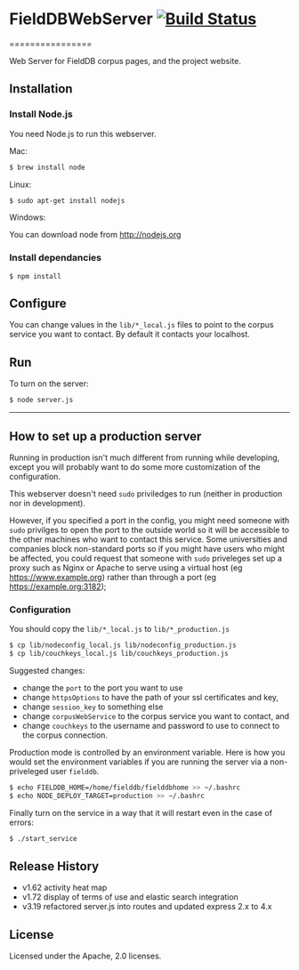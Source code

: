 # FieldDBWebServer [![Build Status](https://secure.travis-ci.org/FieldDB/FieldDBWebServer.png?branch=master)](http://travis-ci.org/FieldDB/FieldDBWebServer)
================

Web Server for FieldDB corpus pages, and the project website.

## Installation

### Install Node.js

You need Node.js to run this webserver.

Mac:

```bash
$ brew install node
```

Linux: 

```bash
$ sudo apt-get install nodejs
```

Windows: 

You can download node from http://nodejs.org



### Install dependancies

```
$ npm install
```

## Configure

You can change values in the `lib/*_local.js` files to point to the corpus service you want to contact. By default it contacts your localhost.



## Run

To turn on the server:

```bash 
$ node server.js
```

------------------

## How to set up a production server

Running in production isn't much different from running while developing, except you will probably want to do some more customization of the configuration.

This webserver doesn't need `sudo` priviledges to run (neither in production nor in development).

However, if you specified a port in the config, you might need someone with `sudo` privilges to open the port to the outside world so it will be accessible to the other machines who want to contact this service. Some universities and companies block non-standard ports so if you might have users who might be affected, you could request that someone with `sudo` priveleges set up a proxy such as Nginx or Apache to serve using a virtual host (eg https://www.example.org) rather than through a port (eg https://example.org:3182);


### Configuration

You should copy the `lib/*_local.js` to `lib/*_production.js`

```bash
$ cp lib/nodeconfig_local.js lib/nodeconfig_production.js
$ cp lib/couchkeys_local.js lib/couchkeys_production.js
```

Suggested changes:

* change the `port` to the port you want to use
* change `httpsOptions` to have the path of your ssl certificates and key,
* change `session_key` to something else
* change `corpusWebService` to the corpus service you want to contact, and 
* change `couchkeys` to the username and password to use to connect to the corpus connection.

Production mode is controlled by an environment variable. Here is how you would set the environment variables if you are running the server via a non-priveleged user `fielddb`. 

```bash
$ echo FIELDDB_HOME=/home/fielddb/fielddbhome >> ~/.bashrc
$ echo NODE_DEPLOY_TARGET=production >> ~/.bashrc
```

Finally turn on the service in a way that it will restart even in the case of errors:

```bash
$ ./start_service
```

## Release History
* v1.62  activity heat map
* v1.72  display of terms of use and elastic search integration
* v3.19  refactored server.js into routes and updated express 2.x to 4.x


## License
Licensed under the Apache, 2.0 licenses.
